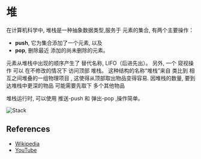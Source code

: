 # 堆

在计算机科学中, 堆栈是一种抽象数据类型,服务于
元素的集合, 有两个主要操作：

* **push**, 它为集合添加了一个元素, 以及
* **pop**, 删除最近 添加的尚未删除的元素。

元素从堆栈中出现的顺序产生了 替代名称, LIFO（后进先出）。 另外, 一个
窥视操作 可以 在不修改的情况下 访问顶部
堆栈。 这种结构的名称“堆栈”来自
 类比到 相互之间堆叠的一组物理项目
, 这使得从顶部取出物品变得容易. 
因堆栈的数量, 要到达堆栈中更深的物品
可能需要先取下 多个其他物品

堆栈运行时, 可以使用 推送-push 和 弹出-pop ,操作简单。

![Stack](https://upload.wikimedia.org/wikipedia/commons/b/b4/Lifo_stack.png)

## References

- [Wikipedia](https://en.wikipedia.org/wiki/Stack_(abstract_data_type))
- [YouTube](https://www.youtube.com/watch?v=wjI1WNcIntg&list=PLLXdhg_r2hKA7DPDsunoDZ-Z769jWn4R8&index=3&)
